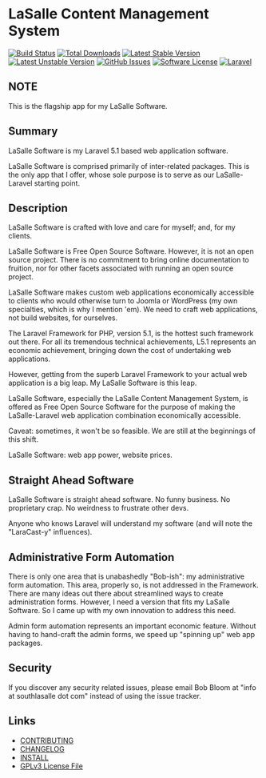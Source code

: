 # LaSalle Content Management System 

[![Build Status](https://img.shields.io/travis/lasallecms/lasallecms-l5-flagship/master.svg?style=flat-square)](https://travis-ci.org/lasallecms/lasallecms)
[![Total Downloads](https://img.shields.io/packagist/dt/lasallecms/lasallecms.svg?style=flat-square)](https://packagist.org/packages/lasallecms/lasallecms)
[![Latest Stable Version](https://poser.pugx.org/lasallecms/lasallecms/v/stable.svg)](https://packagist.org/packages/lasallecms/lasallecms)
[![Latest Unstable Version](https://poser.pugx.org/lasallecms/lasallecms/v/unstable.svg)](https://packagist.org/packages/lasallecms/lasallecms)
[![GitHub Issues](https://img.shields.io/github/issues/lasallecms/lasallecms-l5-flagship.svg)](https://github.com/lasallecms/lasallecms-l5-flagship/issues)
[![Software License](https://img.shields.io/badge/license-GPLv3-brightgreen.svg?style=flat-square)](LICENSE.md)
[![Laravel](https://img.shields.io/badge/Laravel-v5-brightgreen.svg?style=flat-square)](http://laravel.com)

## NOTE

This is the flagship app for my LaSalle Software. 

## Summary

LaSalle Software is my Laravel 5.1 based web application software. 

LaSalle Software is comprised primarily of inter-related packages. This is the only app that I offer, whose sole purpose is to serve as our LaSalle-Laravel starting point. 

## Description

LaSalle Software is crafted with love and care for myself; and, for my clients.

LaSalle Software is Free Open Source Software. However, it is not an open source project. There is no commitment to bring online documentation to fruition, nor for other facets associated with running an open source project.
 
LaSalle Software makes custom web applications economically accessible to clients who would otherwise turn to Joomla or WordPress (my own specialties, which is why I mention 'em). We need to craft web applications, not build websites, for ourselves.

The Laravel Framework for PHP, version 5.1, is the hottest such framework out there. For all its tremendous technical achievements, L5.1 represents an economic achievement, bringing down the cost of undertaking web applications. 

However, getting from the superb Laravel Framework to your actual web application is a big leap. My LaSalle Software is this leap.
 
LaSalle Software, especially the LaSalle Content Management System, is offered as Free Open Source Software for the purpose of making the LaSalle-Laravel web application combination economically accessible. 

Caveat: sometimes, it won't be so feasible. We are still at the beginnings of this shift.
   
LaSalle Software: web app power, website prices.


## Straight Ahead Software
 
LaSalle Software is straight ahead software. No funny business. No proprietary crap. No weirdness to frustrate other devs.
 
Anyone who knows Laravel will understand my software (and will note the "LaraCast-y" influences).

## Administrative Form Automation
 
There is only one area that is unabashedly "Bob-ish": my administrative form automation. This area, properly so, is not addressed in the Framework. There are many ideas out there about streamlined ways to create administration forms. However, I need a version that fits my LaSalle Software. So I came up with my own innovation to address this need. 
 
Admin form automation represents an important economic feature. Without having to hand-craft the admin forms, we speed up "spinning up" web app packages. 
   

## Security

If you discover any security related issues, please email Bob Bloom at "info at southlasalle dot com" instead of using the issue tracker.

## Links

* [CONTRIBUTING](CONTRIBUTING.md)
* [CHANGELOG](CHANGELOG.md)
* [INSTALL](INSTALL.md)
* [GPLv3 License File](LICENSE.md)
 

   
  
